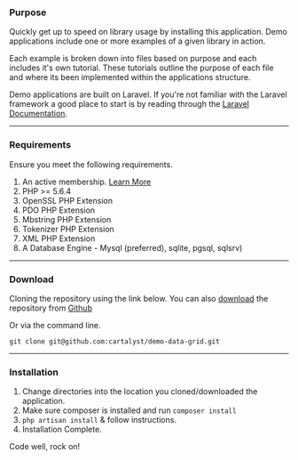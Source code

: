 ### Purpose

Quickly get up to speed on library usage by installing this application. Demo applications include one or more examples of a given library in action.

Each example is broken down into files based on purpose and each includes it's own tutorial. These tutorials outline the purpose of each file and where its been implemented within the applications structure.

Demo applications are built on Laravel. If you're not familiar with the Laravel framework a good place to start is by reading through the [Laravel Documentation](http://laravel.com/docs).

---

### Requirements

Ensure you meet the following requirements.

1. An active membership. [Learn More](https://cartalyst.com/pricing)
2. PHP >= 5.6.4
3. OpenSSL PHP Extension
4. PDO PHP Extension
5. Mbstring PHP Extension
6. Tokenizer PHP Extension
7. XML PHP Extension
8. A Database Engine - Mysql (preferred), sqlite, pgsql, sqlsrv)

---

### Download

Cloning the repository using the link below. You can also [download](https://github.com/cartalyst/demo-data-grid/archive/master.zip) the repository from [Github](https://github.com/cartalyst/demo-data-grid)

Or via the command line.

```
git clone git@github.com:cartalyst/demo-data-grid.git
```

---

### Installation

1. Change directories into the location you cloned/downloaded the application.
2. Make sure composer is installed and run `composer install`
3. `php artisan install` & follow instructions.
4. Installation Complete.

Code well, rock on!
